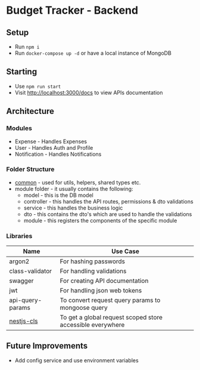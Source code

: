 # Budget Tracker - Backend

## Setup

* Run `npm i`
* Run `docker-compose up -d` or have a local instance of MongoDB

## Starting

* Use `npm run start`
* Visit <http://localhost:3000/docs> to view APIs documentation

## Architecture

### Modules

* Expense - Handles Expenses
* User - Handles Auth and Profile
* Notification - Handles Notifications

### Folder Structure

* [common](src/common) - used for utils, helpers, shared types etc.
* module folder - it usually contains the following:
  * model - this is the DB model
  * controller - this handles the API routes, permissions & dto validations
  * service - this handles the business logic
  * dto - this contains the dto's which are used to handle the validations
  * module - this registers the components of the specific module

### Libraries

| Name                                                | Use Case                                                   |
| --------------------------------------------------- | ---------------------------------------------------------- |
| argon2                                              | For hashing passwords                                      |
| class-validator                                     | For handling validations                                   |
| swagger                                             | For creating API documentation                             |
| jwt                                                 | For handling json web tokens                               |
| api-query-params                                    | To convert request query params to mongoose query          |
| [nestjs-cls](https://papooch.github.io/nestjs-cls/) | To get a global request scoped store accessible everywhere |

## Future Improvements

* Add config service and use environment variables
